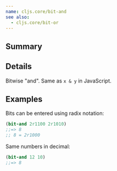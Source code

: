 ```yaml
---
name: cljs.core/bit-and
see also:
  - cljs.core/bit-or
---
```


## Summary

## Details

Bitwise "and".  Same as `x & y` in JavaScript.

## Examples

Bits can be entered using radix notation:

```clj
(bit-and 2r1100 2r1010)
;;=> 8
;; 8 = 2r1000
```

Same numbers in decimal:

```clj
(bit-and 12 10)
;;=> 8
```
